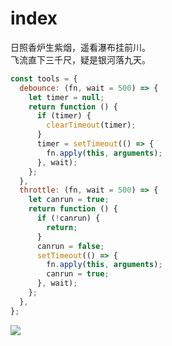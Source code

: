 # index

日照香炉生紫烟，遥看瀑布挂前川。  
飞流直下三千尺，疑是银河落九天。

```javascript
const tools = {
  debounce: (fn, wait = 500) => {
    let timer = null;
    return function () {
      if (timer) {
        clearTimeout(timer);
      }
      timer = setTimeout(() => {
        fn.apply(this, arguments);
      }, wait);
    };
  },
  throttle: (fn, wait = 500) => {
    let canrun = true;
    return function () {
      if (!canrun) {
        return;
      }
      canrun = false;
      setTimeout(() => {
        fn.apply(this, arguments);
        canrun = true;
      }, wait);
    };
  },
};
```

![](https://picsum.photos/id/10/300/300)
